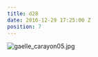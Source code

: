 ```yaml
---
title: d28
date: 2016-12-29 17:25:00 Z
position: 7
---
```


![gaelle_carayon05.jpg](/uploads/gaelle_carayon05.jpg)